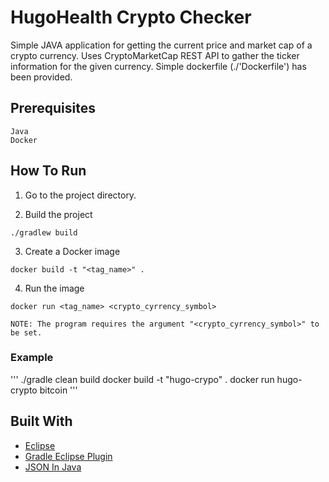 # HugoHealth Crypto Checker

Simple JAVA application for getting the current price and market cap of a crypto currency.
Uses CryptoMarketCap REST API to gather the ticker information for the given currency.
Simple dockerfile (./'Dockerfile') has been provided.

## Prerequisites

```
Java
Docker
```

## How To Run

1) Go to the project directory.

2) Build the project
```
./gradlew build
```
3) Create a Docker image
```
docker build -t "<tag_name>" .
```

4) Run the image
```
docker run <tag_name> <crypto_cyrrency_symbol>
```
	NOTE: The program requires the argument "<crypto_cyrrency_symbol>" to be set.
	
### Example

'''
./gradle clean build
docker build -t "hugo-crypo" .
docker run hugo-crypto bitcoin
'''
	
## Built With

* [Eclipse](https://www.eclipse.org)
* [Gradle Eclipse Plugin](https://docs.gradle.org/current/userguide/eclipse_plugin.html)
* [JSON In Java](https://mvnrepository.com/artifact/org.json/json)